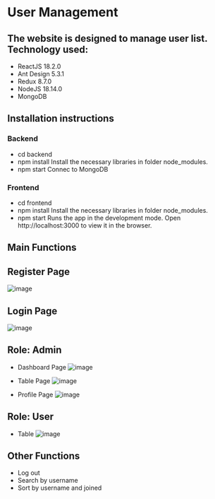 # User Management

## The website is designed to manage user list. Technology used:
  + ReactJS 18.2.0
  + Ant Design 5.3.1
  + Redux 8.7.0
  + NodeJS 18.14.0
  + MongoDB

## Installation instructions
  ### Backend
  + cd backend 
  + npm install 
  Install the necessary libraries in folder node_modules.
  + npm start
  Connec to MongoDB
  ### Frontend
  + cd frontend
  + npm install
  Install the necessary libraries in folder node_modules.
  + npm start
  Runs the app in the development mode. Open http://localhost:3000 to view it in the browser.
  
## Main Functions
  
  ## Register Page
  ![image](https://user-images.githubusercontent.com/91180076/229939463-f949989d-99d3-47ac-b2ea-3e16135fe48a.png)

  ## Login Page
  ![image](https://user-images.githubusercontent.com/91180076/229939492-307c7d74-ba73-4de3-a6f9-e02f7f69346e.png)
  
  ## Role: Admin
  + Dashboard Page
  ![image](https://user-images.githubusercontent.com/91180076/229939547-bfaede3a-3668-4342-a428-e49a2c77fef9.png)

  + Table Page
  ![image](https://user-images.githubusercontent.com/91180076/229939609-26f4065a-e1f7-441b-bb95-fcb2a442f137.png)

  + Profile Page
  ![image](https://user-images.githubusercontent.com/91180076/229939573-114a0ee2-1252-442d-90ec-11bf6065681e.png)

  
  ## Role: User
  + Table 
  ![image](https://user-images.githubusercontent.com/91180076/229939685-2cb6d7da-b354-477b-812f-b7d91df5cc11.png)

## Other Functions
  + Log out
  + Search by username
  + Sort by username and joined 
